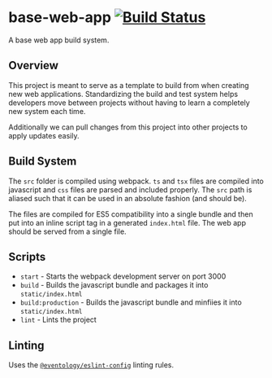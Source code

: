 # base-web-app [![Build Status](https://travis-ci.com/eventology/base-web-app.svg?branch=master)](https://travis-ci.com/eventology/base-web-app)
A base web app build system.

## Overview

This project is meant to serve as a template to build from when creating new web applications. Standardizing the build and test system helps developers move between projects without having to learn a completely new system each time.

Additionally we can pull changes from this project into other projects to apply updates easily.

## Build System

The `src` folder is compiled using webpack. `ts` and `tsx` files are compiled into javascript and `css` files are parsed and included properly. The `src` path is aliased such that it can be used in an absolute fashion (and should be).

The files are compiled for ES5 compatibility into a single bundle and then put into an inline script tag in a generated `index.html` file. The web app should be served from a single file.

## Scripts

- `start` - Starts the webpack development server on port 3000
- `build` - Builds the javascript bundle and packages it into `static/index.html`
- `build:production` - Builds the javascript bundle and minfiies it into `static/index.html`
- `lint` - Lints the project

## Linting

Uses the [`@eventology/eslint-config`](https://github.com/eventology/javascript/tree/master/packages/eslint-config) linting rules.
